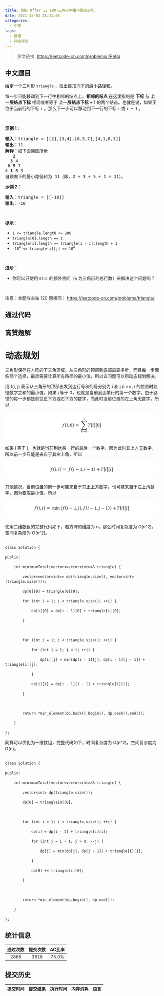 ```yaml
---
title: 剑指 Offer II 100-三角形中最小路径之和
date: 2021-12-03 21:31:05
categories:
  - 中等
tags:
  - 数组
  - 动态规划
---
```


> 原文链接: https://leetcode-cn.com/problems/IlPe0q




## 中文题目
<div><p>给定一个三角形 <code>triangle</code> ，找出自顶向下的最小路径和。</p>

<p>每一步只能移动到下一行中相邻的结点上。<strong>相邻的结点 </strong>在这里指的是 <strong>下标</strong> 与 <strong>上一层结点下标</strong> 相同或者等于 <strong>上一层结点下标 + 1</strong> 的两个结点。也就是说，如果正位于当前行的下标 <code>i</code> ，那么下一步可以移动到下一行的下标 <code>i</code> 或 <code>i + 1</code> 。</p>

<p>&nbsp;</p>

<p><strong>示例 1：</strong></p>

<pre>
<strong>输入：</strong>triangle = [[2],[3,4],[6,5,7],[4,1,8,3]]
<strong>输出：</strong>11
<strong>解释：</strong>如下面简图所示：
   <strong>2</strong>
  <strong>3</strong> 4
 6 <strong>5</strong> 7
4 <strong>1</strong> 8 3
自顶向下的最小路径和为&nbsp;11（即，2&nbsp;+&nbsp;3&nbsp;+&nbsp;5&nbsp;+&nbsp;1&nbsp;= 11）。
</pre>

<p><strong>示例 2：</strong></p>

<pre>
<strong>输入：</strong>triangle = [[-10]]
<strong>输出：</strong>-10
</pre>

<p>&nbsp;</p>

<p><strong>提示：</strong></p>

<ul>
	<li><code>1 &lt;= triangle.length &lt;= 200</code></li>
	<li><code>triangle[0].length == 1</code></li>
	<li><code>triangle[i].length == triangle[i - 1].length + 1</code></li>
	<li><code>-10<sup>4</sup> &lt;= triangle[i][j] &lt;= 10<sup>4</sup></code></li>
</ul>

<p>&nbsp;</p>

<p><strong>进阶：</strong></p>

<ul>
	<li>你可以只使用 <code>O(n)</code>&nbsp;的额外空间（<code>n</code> 为三角形的总行数）来解决这个问题吗？</li>
</ul>

<p>&nbsp;</p>

<p><meta charset="UTF-8" />注意：本题与主站 120&nbsp;题相同：&nbsp;<a href="https://leetcode-cn.com/problems/triangle/">https://leetcode-cn.com/problems/triangle/</a></p>
</div>

## 通过代码
<RecoDemo>
</RecoDemo>


## 高赞题解
# **动态规划**

三角形保存在方阵的下三角区域。从三角形的顶部到底部需要多步，而且每一步面临两个选择，最后需要计算所有路径的最小值，所以该问题可以用动态规划解决。



用 f(i, j) 表示从三角形的顶部出发到达行号和列号分别为 i 和 j (i >= j) 的位置时路径数字之和的最小值。如果 j 等于 0，也就是当前到达某行的第一个数字。由于路径的每一步都是前往正下方或右下方的数字，而此时当前位置的左上角无数字，所以

![image.png](../images/IlPe0q-0.png)

如果 i 等于 j，也就是当前到达某一行的最后一个数字，因为此时其上方无数字，所以前一步只能是来自于其左上角，所以

![image.png](../images/IlPe0q-1.png)

其他情况，当前位置的前一步可能来自于其正上方数字，也可能来自于左上角数字，因为要取最小值，所以

![image.png](../images/IlPe0q-2.png)

使用二维数组的完整代码如下，若方阵的维度为 n，那么时间复杂度为 O(n^2)，空间复杂度为 O(n^2)。

```

class Solution {

public:

    int minimumTotal(vector<vector<int>>& triangle) {

        vector<vector<int>> dp(triangle.size(), vector<int>(triangle.size()));

        dp[0][0] = triangle[0][0];

        for (int i = 1; i < triangle.size(); ++i) {

            dp[i][0] = dp[i - 1][0] + triangle[i][0];

        }



        for (int i = 1; i < triangle.size(); ++i) {

            for (int j = 1; j < i; ++j) {

                dp[i][j] = min(dp[i - 1][j], dp[i - 1][j - 1]) + triangle[i][j];

            }

            dp[i][i] = dp[i - 1][i - 1] + triangle[i][i];

        }



        return *min_element(dp.back().begin(), dp.back().end());

    }

};

```

同样可以优化为一维数组，完整代码如下，时间复杂度为 O(n^2)，空间复杂度为 O(n)。

```

class Solution {

public:

    int minimumTotal(vector<vector<int>>& triangle) {

        vector<int> dp(triangle.size());

        dp[0] = triangle[0][0];



        for (int i = 1; i < triangle.size(); ++i) {

            dp[i] = dp[i - 1] + triangle[i][i];

            for (int j = i - 1; j > 0; --j) {

                dp[j] = min(dp[j], dp[j - 1]) + triangle[i][j];

            }

            dp[0] += triangle[i][0];

        }



        return *min_element(dp.begin(), dp.end());

    }

};

```





## 统计信息
| 通过次数 | 提交次数 | AC比率 |
| :------: | :------: | :------: |
|    2865    |    3818    |   75.0%   |

## 提交历史
| 提交时间 | 提交结果 | 执行时间 |  内存消耗  | 语言 |
| :------: | :------: | :------: | :--------: | :--------: |
